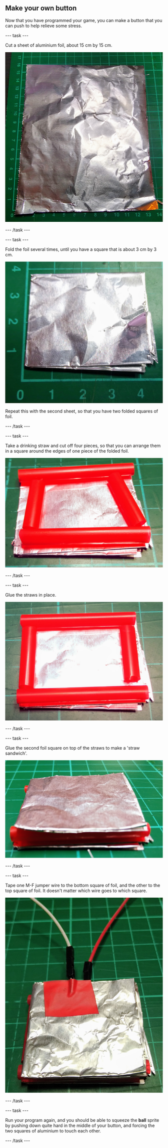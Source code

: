 ## Make your own button

Now that you have programmed your game, you can make a button that you can push to help relieve some stress.

--- task ---

Cut a sheet of aluminium foil, about 15 cm by 15 cm.

![Image of a sheet of aluminium foil, about 15 cm squared.](images/foil.jpg)

--- /task ---

--- task ---

Fold the foil several times, until you have a square that is about 3 cm by 3 cm.

![Image of a folded square of aluminium foil, about 3 cm by 3 cm.](images/foil-folded.jpg)

Repeat this with the second sheet, so that you have two folded squares of foil.

--- /task ---

--- task ---

Take a drinking straw and cut off four pieces, so that you can arrange them in a square around the edges of one piece of the folded foil.

![Image of four pieces of drinking straw arranged around the edges of the foil square.](images/straws-cut.jpg)

--- /task ---

--- task ---

Glue the straws in place.

![Image of four pieces of straw, glued to the edges of one foil square.](images/straws-glued.jpg)

--- /task ---

--- task ---

Glue the second foil square on top of the straws to make a 'straw sandwich'.

![Image of the second square of foil, glued to the top of the straws.](images/foil-glued.jpg)

--- /task ---

--- task ---

Tape one M-F jumper wire to the bottom square of foil, and the other to the top square of foil. It doesn't matter which wire goes to which square.

![Image of wires taped to the top and bottom squares of foil,](images/leads-attached.jpg)

--- /task ---

--- task ---

Run your program again, and you should be able to squeeze the **ball** sprite by pushing down quite hard in the middle of your button, and forcing the two squares of aluminium to touch each other.

--- /task ---
